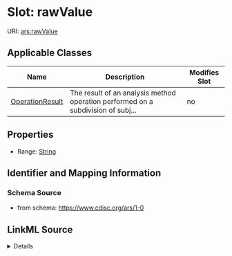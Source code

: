 # Slot: rawValue

URI: [ars:rawValue](https://www.cdisc.org/ars/1-0/rawValue)



<!-- no inheritance hierarchy -->




## Applicable Classes

| Name | Description | Modifies Slot |
| --- | --- | --- |
[OperationResult](OperationResult.md) | The result of an analysis method operation performed on a subdivision of subj... |  no  |







## Properties

* Range: [String](String.md)





## Identifier and Mapping Information







### Schema Source


* from schema: https://www.cdisc.org/ars/1-0




## LinkML Source

<details>
```yaml
name: rawValue
from_schema: https://www.cdisc.org/ars/1-0
rank: 1000
alias: rawValue
domain_of:
- OperationResult
range: string

```
</details>